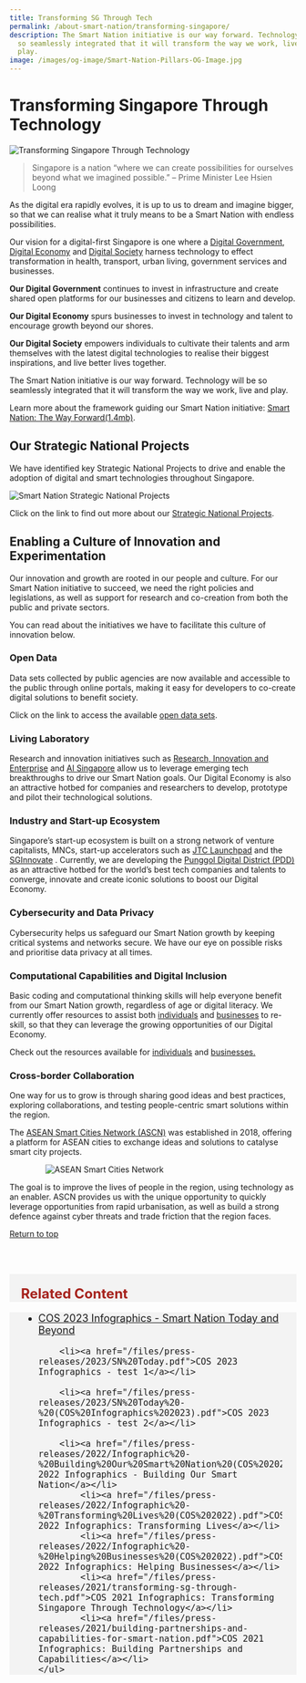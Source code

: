 ```yaml
---
title: Transforming SG Through Tech
permalink: /about-smart-nation/transforming-singapore/
description: The Smart Nation initiative is our way forward. Technology will be
  so seamlessly integrated that it will transform the way we work, live and
  play.
image: /images/og-image/Smart-Nation-Pillars-OG-Image.jpg
---
```

# Transforming Singapore Through Technology

![Transforming Singapore Through Technology](/images/abt-smart-nation/Singapore-Tech.jpg)
<br>

> Singapore is a nation “where we can create possibilities for ourselves beyond what we imagined possible.” –  Prime Minister Lee Hsien Loong

As the digital era rapidly evolves, it is up to us to dream and imagine bigger, so that we can realise what it truly means to be a Smart Nation with endless possibilities. 

Our vision for a digital-first Singapore is one where a [Digital Government](/about-smart-nation/digital-government), [Digital Economy](/about-smart-nation/digital-economy) and [Digital Society](/about-smart-nation/digital-society) harness technology to effect transformation in  health, transport, urban living, government services and businesses.

**Our Digital Government** continues to invest in infrastructure and create shared open platforms for our businesses and citizens to learn and develop. 

**Our Digital Economy** spurs businesses to invest in technology and talent to encourage growth beyond our shores.

**Our Digital Society** empowers individuals to cultivate their talents and arm themselves with the latest digital technologies to realise their biggest inspirations, and live better lives together.

The Smart Nation initiative is our way forward. Technology will be so seamlessly integrated that it will transform the way we work, live and play.

Learn more about the framework guiding our Smart Nation initiative: [Smart Nation: The Way Forward(1.4mb)](/files/publications/smart-nation-strategy-nov2018.pdf).



## Our Strategic National Projects

We have identified key Strategic National Projects to drive and enable the adoption of digital and smart technologies throughout Singapore. 

![Smart Nation Strategic National Projects](/images/abt-smart-nation/Strategic_National_Projects.jpg)

Click on the link to find out more about our [Strategic National Projects](/initiatives/strategic-national-projects).



## Enabling a Culture of Innovation and Experimentation

Our innovation and growth are rooted in our people and culture. For our Smart Nation initiative to succeed, we need the right policies and legislations, as well as support for research and co-creation from both the public and private sectors. 

You can read about the initiatives we have to facilitate this culture of innovation below.

### Open Data

Data sets collected by public agencies are now available and accessible to the public through online portals, making it easy for developers to co-create digital solutions to benefit society. 

Click on the link to access the available [open data sets](/resources/open-data).

### Living Laboratory

Research and innovation initiatives such as <a href="https://www.nrf.gov.sg/about-nrf/rie-ecosystem" target="_blank">Research, Innovation and Enterprise</a> and <a href="https://www.aisingapore.org/" target="_blank">AI Singapore</a> allow us to leverage emerging tech breakthroughs to drive our Smart Nation goals. Our Digital Economy is also an attractive hotbed for companies and researchers to develop, prototype and pilot their technological solutions.

### Industry and Start-up Ecosystem

Singapore’s start-up ecosystem is built on a strong network of venture capitalists, MNCs, start-up accelerators such as <a href="https://www.jtc.gov.sg/" target="_blank">JTC Launchpad</a> and the <a href="https://www.sginnovate.com/" target="_blank">SGInnovate</a> . Currently, we are developing the [Punggol Digital District (PDD)](/initiatives/strategic-national-projects/punggolst) as an attractive hotbed for the world’s best tech companies and talents to converge, innovate and create iconic solutions to boost our Digital Economy.

### Cybersecurity and Data Privacy

Cybersecurity helps us safeguard our Smart Nation growth by keeping critical systems and networks secure. We have our eye on possible risks and prioritise data privacy at all times.

### Computational Capabilities and Digital Inclusion

Basic coding and computational thinking skills will help everyone benefit from our Smart Nation growth, regardless of age or digital literacy. We currently offer resources to assist both [individuals](/community/opportunities) and [businesses](/resources/business) to re-skill, so that they can leverage the growing opportunities of our Digital Economy.

Check out the resources available for [individuals](/community/opportunities) and [businesses.](/resources/business)

### Cross-border Collaboration


One way for us to grow is through sharing good ideas and best practices, exploring collaborations, and testing people-centric smart solutions within the region.

The <a href="https://asean.org/asean/asean-smart-cities-network/" target="_blank">ASEAN Smart Cities Network (ASCN)</a> was established in 2018, offering a platform for ASEAN cities to exchange ideas and solutions to catalyse smart city projects.

<div style="width:100%;display:flex;justify-content:center;"><div style="width:75%;height:75%;"><img src="/images/abt-smart-nation/ASEAN-Smart-Cities-Network.jpg" alt="ASEAN Smart Cities Network"></div></div>

The goal is to improve the lives of people in the region, using technology as an enabler. ASCN provides us with the unique opportunity to quickly leverage opportunities from rapid urbanisation, as well as build a strong defence against cyber threats and trade friction that the region faces.

[Return to top](#transforming-singapore-through-technology)

<br><br>

<div class="row" style="font-size:24px; font-weight: 700; color: #a6221c; background-color: #f3f3f3; padding: 20px 0px 0px 20px;"> Related Content</div>

<div class="row" style="font-size:18px ;background-color: #f3f3f3; padding: 0px 25px 0px 20px;">
	<ul>
		<li><a href="/files/press-releases/2023/Infographics%20-%20Smart%20Nation%20Today%20and%20Beyond%20(COS%20Infographics%202023).pdf">COS 2023 Infographics - Smart Nation Today and Beyond</a></li>
		
		<li><a href="/files/press-releases/2023/SN%20Today.pdf">COS 2023 Infographics - test 1</a></li>
		
		<li><a href="/files/press-releases/2023/SN%20Today%20-%20(COS%20Infographics%202023).pdf">COS 2023 Infographics - test 2</a></li>
		
		<li><a href="/files/press-releases/2022/Infographic%20-%20Building%20Our%20Smart%20Nation%20(COS%202022).pdf">COS 2022 Infographics - Building Our Smart Nation</a></li>
			<li><a href="/files/press-releases/2022/Infographic%20-%20Transforming%20Lives%20(COS%202022).pdf">COS 2022 Infographics: Transforming Lives</a></li>
			<li><a href="/files/press-releases/2022/Infographic%20-%20Helping%20Businesses%20(COS%202022).pdf">COS 2022 Infographics: Helping Businesses</a></li>
			<li><a href="/files/press-releases/2021/transforming-sg-through-tech.pdf">COS 2021 Infographics: Transforming Singapore Through Technology</a></li>
			<li><a href="/files/press-releases/2021/building-partnerships-and-capabilities-for-smart-nation.pdf">COS 2021 Infographics: Building Partnerships and Capabilities</a></li>
	</ul>
</div>